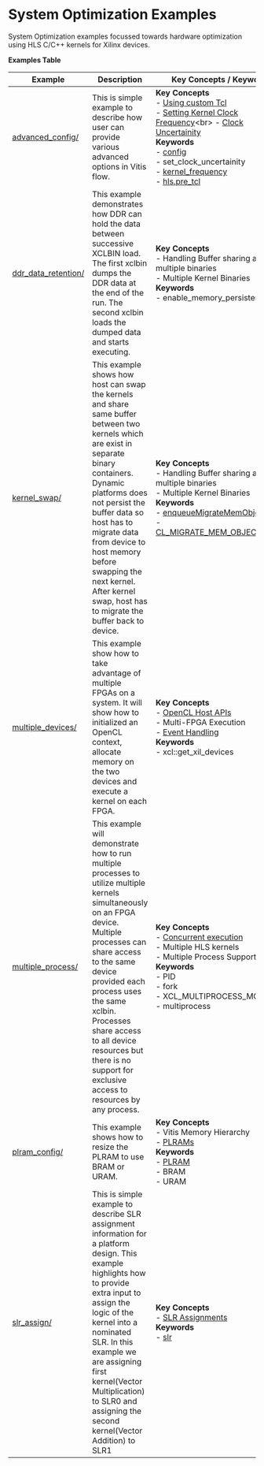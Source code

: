System Optimization Examples
==================================
System Optimization examples focussed towards hardware optimization using HLS C/C++ kernels for Xilinx devices.

 __Examples Table__ 

Example        | Description           | Key Concepts / Keywords 
---------------|-----------------------|-------------------------
[advanced_config/][]|This is simple example to describe how user can provide various advanced options in Vitis flow.|__Key__ __Concepts__<br> - [Using custom Tcl](https://www.xilinx.com/html_docs/xilinx2020_2/vitis_doc/vitiscommandcompiler.html#mcj1568640526180__section_emy_hbk_dnb)<br> - [Setting Kernel Clock Frequency](https://www.xilinx.com/html_docs/xilinx2020_2/vitis_doc/vitiscommandcompiler.html#qcm1528577331870__section_frk_)<br> - [Clock Uncertainity](https://www.xilinx.com/html_docs/xilinx2020_2/vitis_doc/vitiscommandcompiler.html#mcj1568640526180__section_bh5_dg4_bjb)<br>__Keywords__<br> - [config](https://www.xilinx.com/html_docs/xilinx2020_2/vitis_doc/vitiscommandcompiler.html#qcm1528577331870__config)<br> - set_clock_uncertainity<br> - [kernel_frequency](https://www.xilinx.com/html_docs/xilinx2020_2/vitis_doc/vitiscommandcompiler.html#qcm1528577331870__section_frk_xtr_t3b)<br> - [hls.pre_tcl](https://www.xilinx.com/html_docs/xilinx2020_2/vitis_doc/vitiscommandcompiler.html#mcj1568640526180__section_emy_hbk_dnb)
[ddr_data_retention/][]|This example demonstrates how DDR can hold the data between successive XCLBIN load. The first xclbin dumps the DDR data at the end of the run. The second xclbin  loads the dumped data and starts executing.|__Key__ __Concepts__<br> - Handling Buffer sharing across multiple binaries<br> - Multiple Kernel Binaries<br>__Keywords__<br> - enable_memory_persistence
[kernel_swap/][]|This example shows how host can swap the kernels and share same buffer between two kernels which are exist in separate binary containers. Dynamic platforms does not persist the buffer data so host has to migrate data from device to host memory before swapping the next kernel. After kernel swap, host has to migrate the buffer back to device.|__Key__ __Concepts__<br> - Handling Buffer sharing across multiple binaries<br> - Multiple Kernel Binaries<br>__Keywords__<br> - [enqueueMigrateMemObjects](https://www.xilinx.com/html_docs/xilinx2020_2/vitis_doc/devhostapp.html#xio1524524087132)<br> - [CL_MIGRATE_MEM_OBJECT_HOST](https://www.xilinx.com/html_docs/xilinx2020_2/vitis_doc/devhostapp.html#kcd1556227380924)
[multiple_devices/][]|This example show how to take advantage of multiple FPGAs on a system. It will show how to initialized an OpenCL context, allocate memory on the two devices and execute a kernel on each FPGA.|__Key__ __Concepts__<br> - [OpenCL Host APIs](https://www.xilinx.com/html_docs/xilinx2020_2/vitis_doc/devhostapp.html)<br> - Multi-FPGA Execution<br> - [Event Handling](https://www.xilinx.com/html_docs/xilinx2020_2/vitis_doc/optimizingperformance.html#bsa1504034305860)<br>__Keywords__<br> - xcl::get_xil_devices
[multiple_process/][]|This example will demonstrate how to run multiple processes to utilize multiple kernels simultaneously on an FPGA device. Multiple processes can share access to the same device provided each process uses the same xclbin. Processes share access to all device resources but there is no support for exclusive access to resources by any process.|__Key__ __Concepts__<br> - [Concurrent execution](https://www.xilinx.com/html_docs/xilinx2020_2/vitis_doc/optimizingperformance.html#cvc1523913889499)<br> - Multiple HLS kernels<br> - Multiple Process Support<br>__Keywords__<br> - PID<br> - fork<br> - XCL_MULTIPROCESS_MODE<br> - multiprocess
[plram_config/][]|This example shows how to resize the PLRAM to use BRAM or URAM.|__Key__ __Concepts__<br> - Vitis Memory Hierarchy<br> - [PLRAMs](https://www.xilinx.com/html_docs/xilinx2020_2/vitis_doc/buildingdevicebinary.html#wsi1614020986106)<br>__Keywords__<br> - [PLRAM](https://www.xilinx.com/html_docs/xilinx2020_2/vitis_doc/buildingdevicebinary.html#wsi1614020986106)<br> - BRAM<br> - URAM
[slr_assign/][]|This is simple example to describe SLR assignment information for a platform design. This example highlights how to provide extra input to assign the logic of the kernel into a nominated SLR. In this example we are assigning first kernel(Vector Multiplication) to SLR0 and assigning the second kernel(Vector Addition) to SLR1|__Key__ __Concepts__<br> - [SLR Assignments](https://www.xilinx.com/html_docs/xilinx2020_2/vitis_doc/modifyingkernelplacement.html#ariaid-title4)<br>__Keywords__<br> - [slr](https://www.xilinx.com/html_docs/xilinx2020_2/vitis_doc/vitiscommandcompiler.html#clt1568640709907__section_m3v_qxm_1jb)

[.]:.
[advanced_config/]:advanced_config/
[ddr_data_retention/]:ddr_data_retention/
[kernel_swap/]:kernel_swap/
[multiple_devices/]:multiple_devices/
[multiple_process/]:multiple_process/
[plram_config/]:plram_config/
[slr_assign/]:slr_assign/
